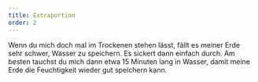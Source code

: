 ```yaml
---
title: Extraportion
order: 2
---
```


Wenn du mich doch mal im Trockenen stehen lässt, fällt es meiner Erde sehr schwer, Wasser zu speichern. Es sickert dann einfach durch. Am besten tauchst du mich dann etwa 15 Minuten lang in Wasser, damit meine Erde die Feuchtigkeit wieder gut speichern kann.
